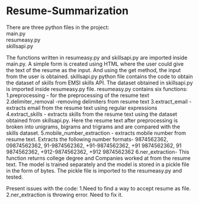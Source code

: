 # Resume-Summarization
<p>
There are three python files in the project:<br>
main.py<br>
resumeasy.py<br>
skillsapi.py<br>
</p>
The functions written in resumeasy.py and skillsapi.py are imported inside main.py.
A simple form is created using HTML where the user could give the text of the resume as the input. And using the get method, the input from the user is obtained.
skillsapi.py python file contains the code to obtain the dataset of skills from EMSI skills API.
The dataset obtained in skillsapi.py is imported inside resumeasy.py file.
resumeasy.py contains six functions:
1.preprocessing - for the preprocessing of the resume text
2.delimiter_removal -removing delimiters from resume text
3.extract_email - extracts email from the resume text using regular expressions
4.extract_skills - extracts skills from the resume text using the dataset obtained from skillsapi.py. Here the resume text after preprocessing is broken into unigrams, bigrams and trigrams and are compared with the skills dataset.
5.mobile_number_extraction - extracts mobile number from resume text. Extracts the following number formats- 9874562362, 09874562362, 91-9874562362, +91-9874562362, +91 9874562362, 91 9874562362, +912-9874562362, +912 9874562362
6.ner_extraction- This function returns college degree and Companies worked at from the resume text. The model is trained separately and the model is stored in a pickle file in the form of bytes. The pickle file is imported to the resumeasy.py and tested.
 
Present issues with the code:
1.Need to find a way to accept resume as file.
2.ner_extraction is throwing error. Need to fix it.
